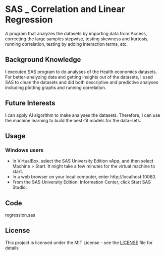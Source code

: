 # SAS _ Correlation and Linear Regression    

A program that analyzes the datasets by importing data from Access, correcting the large samples stepwise, testing skewness and kurtosis, running correlation, testing by adding interaction terms, etc. 

## Background Knowledge
I executed SAS program to do analyses of the Health economics datasets. For better-analyzing data and getting insights out of the datasets, I used SAS to clean the datasets and did both descriptive and predictive analyses including plotting graphs and running correlation.

## Future Interests
I can apply AI algorithm to make analyses the datasets. Therefore, I can use the machine learning to build the best-fit models for the data-sets. 

## Usage

### Windows users
- In VirtualBox, select the SAS University Edition vApp, and then select Machine > Start. It might take a few minutes for the virtual machine to start.
- In a web browser on your local computer, enter http://localhost:10080.
- From the SAS University Edition: Information Center, click Start SAS Studio.

## Code
regression.sas

## License
This project is licensed under the MIT License - see the [LICENSE](LICENSE) file for details

